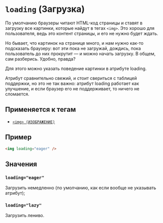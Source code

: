 # `loading` (Загрузка)

По умолчанию браузеры читают HTML-код страницы и ставят в загрузку все картинки, которые найдут в тегах `<img>`. Это хорошо для пользователя, ведь это контент страницы, и его не нужно будет ждать.

Но бывает, что картинок на странице много, и нам нужно как-то подсказать браузеру: вот эти пока не загружай, дождись, пока пользователь до них прокрутит — и можно начать загрузку. В общем, сам разберись. Удобно, правда?

Для этого можно указать поведение картинки в атрибуте loading.

Атрибут сравнительно свежий, и стоит свериться с таблицей поддержки, но это не так важно: атрибут loading работает как улучшение, и если браузер его не поддерживает, то ничего не сломается.

## Применяется к тегам

- [`<img> (ИЗОБРАЖЕНИЕ)`](<../TAGS MEDIA/img.md>)

## Пример

```html
<img loading="eager" />
```

## Значения

### `loading="eager"`

Загрузить немедленно (по умолчанию, как если вообще не указывать атрибут);

### `loading="lazy"`

Загрузить лениво.
